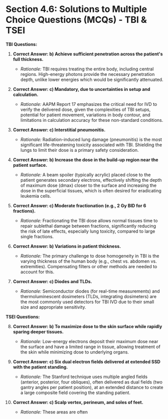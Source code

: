 # Section 4.6: Solutions to Multiple Choice Questions (MCQs) - TBI & TSEI

**TBI Questions:**

1.  **Correct Answer: b) Achieve sufficient penetration across the patient's full thickness.**
    *   *Rationale:* TBI requires treating the entire body, including central regions. High-energy photons provide the necessary penetration depth, unlike lower energies which would be significantly attenuated.

2.  **Correct Answer: c) Mandatory, due to uncertainties in setup and calculation.**
    *   *Rationale:* AAPM Report 17 emphasizes the critical need for IVD to verify the delivered dose, given the complexities of TBI setups, potential for patient movement, variations in body contour, and limitations in calculation accuracy for these non-standard conditions.

3.  **Correct Answer: c) Interstitial pneumonitis.**
    *   *Rationale:* Radiation-induced lung damage (pneumonitis) is the most significant life-threatening toxicity associated with TBI. Shielding the lungs to limit their dose is a primary safety consideration.

4.  **Correct Answer: b) Increase the dose in the build-up region near the patient surface.**
    *   *Rationale:* A beam spoiler (typically acrylic) placed close to the patient generates secondary electrons, effectively shifting the depth of maximum dose (dmax) closer to the surface and increasing the dose in the superficial tissues, which is often desired for eradicating leukemia cells.

5.  **Correct Answer: c) Moderate fractionation (e.g., 2 Gy BID for 6 fractions).**
    *   *Rationale:* Fractionating the TBI dose allows normal tissues time to repair sublethal damage between fractions, significantly reducing the risk of late effects, especially lung toxicity, compared to large single fractions.

6.  **Correct Answer: b) Variations in patient thickness.**
    *   *Rationale:* The primary challenge to dose homogeneity in TBI is the varying thickness of the human body (e.g., chest vs. abdomen vs. extremities). Compensating filters or other methods are needed to account for this.

7.  **Correct Answer: c) Diodes and TLDs.**
    *   *Rationale:* Semiconductor diodes (for real-time measurements) and thermoluminescent dosimeters (TLDs, integrating dosimeters) are the most commonly used detectors for TBI IVD due to their small size and appropriate sensitivity.

**TSEI Questions:**

8.  **Correct Answer: b) To maximize dose to the skin surface while rapidly sparing deeper tissues.**
    *   *Rationale:* Low-energy electrons deposit their maximum dose near the surface and have a limited range in tissue, allowing treatment of the skin while minimizing dose to underlying organs.

9.  **Correct Answer: c) Six dual electron fields delivered at extended SSD with the patient standing.**
    *   *Rationale:* The Stanford technique uses multiple angled fields (anterior, posterior, four obliques), often delivered as dual fields (two gantry angles per patient position), at an extended distance to create a large composite field covering the standing patient.

10. **Correct Answer: c) Scalp vertex, perineum, and soles of feet.**
    *   *Rationale:* These areas are often 
